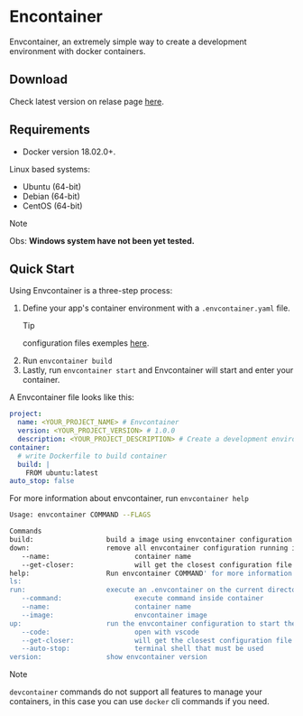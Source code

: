 # Encontainer
Envcontainer, an extremely simple way to create a development environment with docker containers.

## Download
Check latest version on relase page [here](https://github.com/ErickMaria/envcontainer/releases).

## Requirements

- Docker version 18.02.0+.

Linux based systems:
- Ubuntu (64-bit)
- Debian (64-bit)
- CentOS (64-bit)
> [!NOTE] 
> Obs: **Windows system have not been yet tested.**


## Quick Start

Using Envcontainer is a three-step process:

1. Define your app's container environment with a `.envcontainer.yaml` file.
    > [!TIP]
    > configuration files exemples [here](docs/configuration-files/READMED.md).
2. Run `envcontainer build`
3. Lastly, run `envcontainer start` and Envcontainer will start and enter your container.

A Envcontainer file looks like this:

```yaml
project:
  name: <YOUR_PROJECT_NAME> # Envcontainer
  version: <YOUR_PROJECT_VERSION> # 1.0.0
  description: <YOUR_PROJECT_DESCRIPTION> # Create a development environment for Envcontainer Application.
container:
  # write Dockerfile to build container
  build: |
    FROM ubuntu:latest
auto_stop: false

```
For more information about envcontainer, run `envcontainer help` 
 
 ```bash
Usage: envcontainer COMMAND --FLAGS

Commands
build:                  build a image using envcontainer configuration in the current directory
down:                   remove all envcontainer configuration running in the current directory
    --name:                     container name
    --get-closer:               will get the closest configuration file and remove all envcontainer
help:                   Run envcontainer COMMAND' for more information on a command. See: 'envcontainer help'
ls:     
run:                    execute an .envcontainer on the current directory without saving it locally
    --command:                  execute command inside container
    --name:                     container name
    --image:                    envcontainer image
up:                     run the envcontainer configuration to start the container and link it to the current directory
    --code:                     open with vscode
    --get-closer:               will get the closest configuration file to run a new container
    --auto-stop:                terminal shell that must be used
version:                show envcontainer version
```

> [!NOTE] 
> `devcontainer` commands do not support all features to manage your containers, in this case you can use `docker` cli commands if you need.